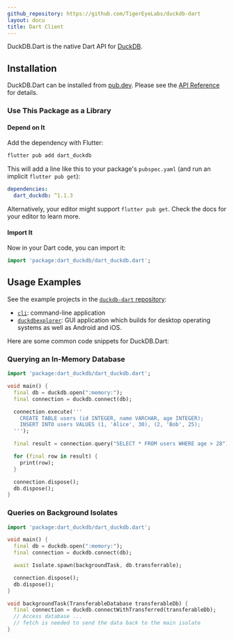 ```yaml
---
github_repository: https://github.com/TigerEyeLabs/duckdb-dart
layout: docu
title: Dart Client
---
```


DuckDB.Dart is the native Dart API for [DuckDB](https://duckdb.org/).

## Installation

DuckDB.Dart can be installed from [pub.dev](https://pub.dev/packages/dart_duckdb). Please see the [API Reference](https://pub.dev/documentation/dart_duckdb/latest/) for details.

### Use This Package as a Library

#### Depend on It

Add the dependency with Flutter:

```bash
flutter pub add dart_duckdb
```

This will add a line like this to your package's `pubspec.yaml` (and run an implicit `flutter pub get`):

```yaml
dependencies:
  dart_duckdb: ^1.1.3
```

Alternatively, your editor might support `flutter pub get`. Check the docs for your editor to learn more.

#### Import It

Now in your Dart code, you can import it:

```dart
import 'package:dart_duckdb/dart_duckdb.dart';
```

## Usage Examples

See the example projects in the [`duckdb-dart` repository](https://github.com/TigerEyeLabs/duckdb-dart/):

* [`cli`](https://github.com/TigerEyeLabs/duckdb-dart/tree/main/examples/cli): command-line application
* [`duckdbexplorer`](https://github.com/TigerEyeLabs/duckdb-dart/tree/main/examples/duckdbexplorer): GUI application which builds for desktop operating systems as well as Android and iOS.

Here are some common code snippets for DuckDB.Dart:

### Querying an In-Memory Database

```dart
import 'package:dart_duckdb/dart_duckdb.dart';

void main() {
  final db = duckdb.open(":memory:");
  final connection = duckdb.connect(db);

  connection.execute('''
    CREATE TABLE users (id INTEGER, name VARCHAR, age INTEGER);
    INSERT INTO users VALUES (1, 'Alice', 30), (2, 'Bob', 25);
  ''');

  final result = connection.query("SELECT * FROM users WHERE age > 28").fetchAll();

  for (final row in result) {
    print(row);
  }

  connection.dispose();
  db.dispose();
}
```

### Queries on Background Isolates

```dart
import 'package:dart_duckdb/dart_duckdb.dart';

void main() {
  final db = duckdb.open(":memory:");
  final connection = duckdb.connect(db);

  await Isolate.spawn(backgroundTask, db.transferrable);

  connection.dispose();
  db.dispose();
}

void backgroundTask(TransferableDatabase transferableDb) {
  final connection = duckdb.connectWithTransferred(transferableDb);
  // Access database ...
  // fetch is needed to send the data back to the main isolate
}
```